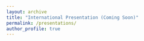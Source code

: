 ```yaml
---
layout: archive
title: "International Presentation (Coming Soon)"
permalink: /presentations/
author_profile: true
---
```

